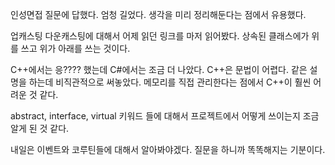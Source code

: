 인성면접 질문에 답했다. 엄청 길었다. 생각을 미리 정리해둔다는 점에서 유용했다.

업캐스팅 다운캐스팅에 대해서 어제 읽던 링크를 마저 읽어봤다. 상속된 클래스에가 위를 쓰고 위가 아래를 쓰는 것이다.

C++에서는 응???? 했는데 C#에서는 조금 더 나았다. C++은 문법이 어렵다. 같은 설명을 하는데 비직관적으로 써놓았다.
메모리를 직접 관리한다는 점에서 C++이 훨씬 어려운 것 같다.

abstract, interface, virtual 키워드 들에 대해서 프로젝트에서 어떻게 쓰이는지 조금 알게 된 것 같다. 

내일은 이벤트와 코루틴들에 대해서 알아봐야겠다. 질문을 하니까 똑똑해지는 기분이다.